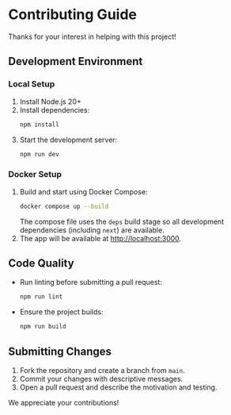 # Contributing Guide

Thanks for your interest in helping with this project!

## Development Environment

### Local Setup
1. Install Node.js 20+
2. Install dependencies:
   ```bash
   npm install
   ```
3. Start the development server:
   ```bash
   npm run dev
   ```

### Docker Setup
1. Build and start using Docker Compose:
   ```bash
   docker compose up --build
   ```
   The compose file uses the `deps` build stage so all
   development dependencies (including `next`) are available.
2. The app will be available at [http://localhost:3000](http://localhost:3000).

## Code Quality
- Run linting before submitting a pull request:
  ```bash
  npm run lint
  ```
- Ensure the project builds:
  ```bash
  npm run build
  ```

## Submitting Changes
1. Fork the repository and create a branch from `main`.
2. Commit your changes with descriptive messages.
3. Open a pull request and describe the motivation and testing.

We appreciate your contributions!
